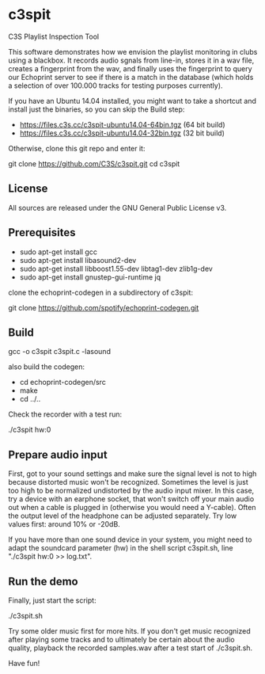 # c3spit
C3S Playlist Inspection Tool

This software demonstrates how we envision the playlist monitoring in clubs using a blackbox. It records audio sgnals from line-in, stores it in a wav file, creates a fingerprint from the wav, and finally uses the fingerprint to query our Echoprint server to see if there is a match in the database (which holds a selection of over 100.000 tracks for testing purposes currently).

If you have an Ubuntu 14.04 installed, you might want to take a shortcut and install just the binaries, so you can skip the Build step:

* https://files.c3s.cc/c3spit-ubuntu14.04-64bin.tgz (64 bit build)
* https://files.c3s.cc/c3spit-ubuntu14.04-32bin.tgz (32 bit build)

Otherwise, clone this git repo and enter it:

git clone https://github.com/C3S/c3spit.git
cd c3spit

## License

All sources are released under the GNU General Public License v3.

## Prerequisites

* sudo apt-get install gcc
* sudo apt-get install libasound2-dev 
* sudo apt-get install libboost1.55-dev libtag1-dev zlib1g-dev
* sudo apt-get install gnustep-gui-runtime jq

clone the echoprint-codegen in a subdirectory of c3spit:

git clone https://github.com/spotify/echoprint-codegen.git

## Build 

gcc -o c3spit c3spit.c -lasound

also build the codegen:

* cd echoprint-codegen/src
* make
* cd ../..

Check the recorder with a test run:

./c3spit hw:0

## Prepare audio input

First, got to your sound settings and make sure the signal level is not to high because distorted music won't be recognized. Sometimes the level is just too high to be normalized undistorted by the audio input mixer. In this case, try a device with an earphone socket, that won't switch off your main audio out when a cable is plugged in (otherwise you would need a Y-cable). Often the output level of the headphone can be adjusted separately. Try low values first: around 10% or -20dB.

If you have more than one sound device in your system, you might need to adapt the soundcard parameter (hw) in the shell script c3spit.sh, line "./c3spit hw:0 >> log.txt". 

## Run the demo

Finally, just start the script:

./c3spit.sh

Try some older music first for more hits. If you don't get music recognized after playing some tracks and to ultimately be certain about the audio quality, playback the recorded samples.wav after a test start of ./c3spit.sh. 

Have fun!
